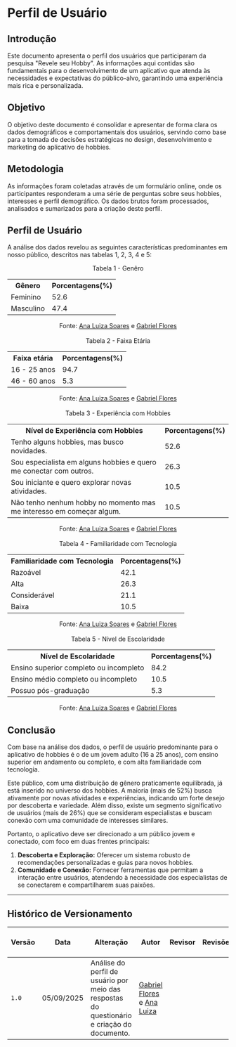 # Perfil de Usuário

## Introdução

Este documento apresenta o perfil dos usuários que participaram da pesquisa "Revele seu Hobby". As informações aqui contidas são fundamentais para o desenvolvimento de um aplicativo que atenda às necessidades e expectativas do público-alvo, garantindo uma experiência mais rica e personalizada.

## Objetivo

O objetivo deste documento é consolidar e apresentar de forma clara os dados demográficos e comportamentais dos usuários, servindo como base para a tomada de decisões estratégicas no design, desenvolvimento e marketing do aplicativo de hobbies.

## Metodologia

As informações foram coletadas através de um formulário online, onde os participantes responderam a uma série de perguntas sobre seus hobbies, interesses e perfil demográfico. Os dados brutos foram processados, analisados e sumarizados para a criação deste perfil.

## Perfil de Usuário

A análise dos dados revelou as seguintes características predominantes em nosso público, descritos nas tabelas 1, 2, 3, 4 e 5:

<center> Tabela 1 - Genêro</center>

<div align="center">

<table>
    <tr>
        <th>Gênero</th>
        <th>Porcentagens(%)</th>
    </tr>
    <tr>
        <td>Feminino</td>
        <td>52.6</td>
    </tr>
    <tr>
        <td>Masculino</td>
        <td>47.4</td>
    </tr>
</table>

</div>

<center> Fonte: <a href = "https://github.com/Ana-Luiza-SC">Ana Luiza Soares</a> e <a href = "https://github.com/Gabrielfcoelho">Gabriel Flores</a></center>

<br>

<center> Tabela 2 - Faixa Etária</center>

<div align="center">

<table>
    <tr>
        <th>Faixa etária</th>
        <th>Porcentagens(%)</th>
    </tr>
    <tr>
        <td>16 - 25 anos</td>
        <td>94.7</td>
    </tr>
    <tr>
        <td>46 - 60 anos</td>
        <td>5.3</td>
    </tr>
</table>

</div>

<center> Fonte: <a href = "https://github.com/Ana-Luiza-SC">Ana Luiza Soares</a> e <a href = "https://github.com/Gabrielfcoelho">Gabriel Flores</a></center>

<br>


<center> Tabela 3 - Experiência com Hobbies</center>

<div align="center">

<table>
    <tr>
        <th>Nível de Experiência com Hobbies</th>
        <th>Porcentagens(%)</th>
    </tr>
    <tr>
        <td>Tenho alguns hobbies, mas busco novidades.</td>
        <td>52.6</td>
    </tr>
    <tr>
        <td>Sou especialista em alguns hobbies e quero me conectar com outros.</td>
        <td>26.3</td>
    </tr>
    <tr>
        <td>Sou iniciante e quero explorar novas atividades.</td>
        <td>10.5</td>
    </tr>
    <tr>
        <td>Não tenho nenhum hobby no momento mas me interesso em começar algum.</td>
        <td>10.5</td>
    </tr>
</table>

</div>

<center> Fonte: <a href = "https://github.com/Ana-Luiza-SC">Ana Luiza Soares</a> e <a href = "https://github.com/Gabrielfcoelho">Gabriel Flores</a></center>
<br>


<center> Tabela 4 - Familiaridade com Tecnologia</center>
<div align="center">

<table>
    <tr>
        <th>Familiaridade com Tecnologia</th>
        <th>Porcentagens(%)</th>
    </tr>
    <tr>
        <td>Razoável</td>
        <td>42.1</td>
    </tr>
    <tr>
        <td>Alta</td>
        <td>26.3</td>
    </tr>
    <tr>
        <td>Considerável</td>
        <td>21.1</td>
    </tr>
    <tr>
        <td>Baixa</td>
        <td>10.5</td>
    </tr>
</table>

</div>

<center> Fonte: <a href = "https://github.com/Ana-Luiza-SC">Ana Luiza Soares</a> e <a href = "https://github.com/Gabrielfcoelho">Gabriel Flores</a></center>

<br>

<center> Tabela 5 - Nível de Escolaridade</center>

<div align="center">

<table>
    <tr>
        <th>Nível de Escolaridade</th>
        <th>Porcentagens(%)</th>
    </tr>
    <tr>
        <td>Ensino superior completo ou incompleto</td>
        <td>84.2</td>
    </tr>
    <tr>
        <td>Ensino médio completo ou incompleto</td>
        <td>10.5</td>
    </tr>
    <tr>
        <td>Possuo pós-graduação</td>
        <td>5.3</td>
    </tr>
</table>

</div>

<center> Fonte: <a href = "https://github.com/Ana-Luiza-SC">Ana Luiza Soares</a> e <a href = "https://github.com/Gabrielfcoelho">Gabriel Flores</a></center>

## Conclusão

Com base na análise dos dados, o perfil de usuário predominante para o aplicativo de hobbies é o de um jovem adulto (16 a 25 anos), com ensino superior em andamento ou completo, e com alta familiaridade com tecnologia.

Este público, com uma distribuição de gênero praticamente equilibrada, já está inserido no universo dos hobbies. A maioria (mais de 52%) busca ativamente por novas atividades e experiências, indicando um forte desejo por descoberta e variedade. Além disso, existe um segmento significativo de usuários (mais de 26%) que se consideram especialistas e buscam conexão com uma comunidade de interesses similares.

Portanto, o aplicativo deve ser direcionado a um público jovem e conectado, com foco em duas frentes principais:

1.  **Descoberta e Exploração:** Oferecer um sistema robusto de recomendações personalizadas e guias para novos hobbies.
2.  **Comunidade e Conexão:** Fornecer ferramentas que permitam a interação entre usuários, atendendo à necessidade dos especialistas de se conectarem e compartilharem suas paixões.


---

## Histórico de Versionamento

| Versão | Data       | Alteração              | Autor         | Revisor |  Revisões | Data da revisão |
|--------|------------|------------------------|---------------|---------------|---------------|---------------|
| `1.0` | 05/09/2025 | Análise do perfil de usuário por meio das respostas do questionário e criação do documento.  | [Gabriel Flores](https://github.com/Gabrielfcoelho) e [Ana Luiza](https://github.com/Ana-Luiza-SC)        |  |  |   |   |